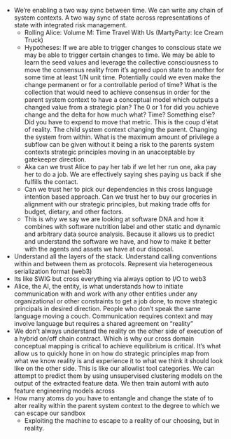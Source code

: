 - We’re enabling a two way sync between time. We can write any chain of system contexts. A two way sync of state across representations of state with integrated risk management.
  - Rolling Alice: Volume M: Time Travel With Us (MartyParty: Ice Cream Truck)
  - Hypotheses: If we are able to trigger changes to conscious state we may be able to trigger certain changes to time. We may be able to learn the seed values and leverage the collective consciousness to move the consensus reality from it’s agreed upon state to another for some time at least 1/N unit time. Potentially could we even make the change permanent or for a controllable period of time? What is the collection that would need to achieve consensus in order for the parent system context to have a conceptual model which outputs a changed value from a strategic plan? The 0 or 1 for did you achieve change and the delta for how much what? Time? Something else? Did you have to expend to move that metric. This is the coup d'état of reality. The child system context changing the parent. Changing the system from within. What is the maximum amount of privilege a subflow can be given without it being a risk to the parents system contexts strategic principles moving in an unacceptable by gatekeeper direction.
  - Aka can we trust Alice to pay her tab if we let her run one, aka pay her to do a job. We are effectively saying shes paying us back if she fulfills the contact.
  - Can we trust her to pick our dependencies in this cross language intention based approach. Can we trust her to buy our groceries in alignment with our strategic principles, but making trade offs for budget, dietary, and other factors.
  - This is why we say we are looking at software DNA and how it combines with software nutrition label and other static and dynamic and arbitrary data source analysis. Because it allows us to predict and understand the software we have, and how to make it better with the agents and assets we have at our disposal.
- Understand all the layers of the stack. Understand calling conventions within and between them as protocols. Represent via heterogeneous serialization format (web3)
- Its like SWIG but cross everything via always option to I/O to web3
- Alice, the AI, the entity, is what understands how to initiate communication with and work with any other entities under any organizational or other constraints to get a job done, to move strategic principals in desired direction. People who don’t speak the same language moving a couch. Communication requires context and may involve language but requires a shared agreement on “reality”
- We don’t always understand the reality on the other side of execution of a hybrid on/off chain contract. Which is why our cross domain conceptual mapping is critical to achieve equilibrium is critical. It’s what allow us to quickly hone in on how do strategic principles map from what we know reality is and experience it to what we think it should look like on the other side. This is like our allowlist tool categories. We can attempt to predict them by using unsupervised clustering models on the output of the extracted feature data. We then train automl with auto feature engineering models across
- How many atoms do you have to entangle and change the state of to alter reality within the parent system context to the degree to which we can escape our sandbox
  - Exploiting the machine to escape to a reality of our choosing, but in reality.